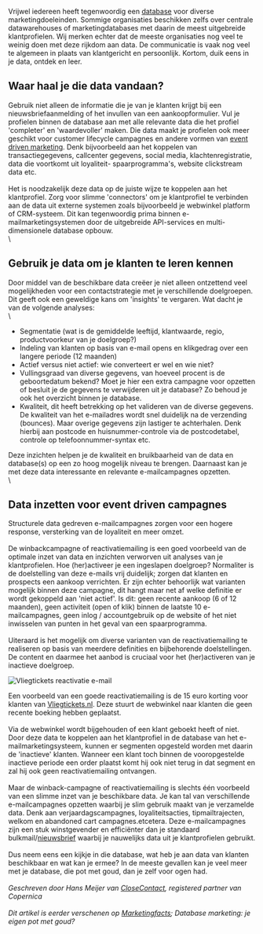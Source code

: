 Vrijwel iedereen heeft tegenwoordig
een [database](http://www.copernica.com/nl/over-ons/nieuws/schone-en-actuele-database-onderhouden-een-stappenplan "Een schone database") voor
diverse marketingdoeleinden. Sommige organisaties beschikken zelfs over
centrale datawarehouses of marketingdatabases met daarin de meest
uitgebreide klantprofielen. Wij merken echter dat de meeste organisaties
nog veel te weinig doen met deze rijkdom aan data. De communicatie is
vaak nog veel te algemeen in plaats van klantgericht en persoonlijk.
Kortom, duik eens in je data, ontdek en leer.

Waar haal je die data vandaan?
------------------------------

Gebruik niet alleen de informatie die je van je klanten krijgt bij een
nieuwsbriefaanmelding of het invullen van een aankoopformulier. Vul je
profielen binnen de database aan met alle relevante data die het profiel
'completer' en 'waardevoller' maken. Die data maakt je profielen ook
meer geschikt voor customer lifecycle campagnes en andere vormen
van [event driven
marketing](http://www.copernica.com/nl/over-ons/nieuws/event-driven-e-mailcampagnes-gebruik-jij-ze-al "Event driven marketing").
Denk bijvoorbeeld aan het koppelen van transactiegegevens, callcenter
gegevens, social media, klachtenregistratie, data die voortkomt uit
loyaliteit- spaarprogramma's, website clickstream data etc.\
\
 Het is noodzakelijk deze data op de juiste wijze te koppelen aan het
klantprofiel. Zorg voor slimme 'connectors' om je klantprofiel te
verbinden aan de data uit externe systemen zoals bijvoorbeeld je
webwinkel platform of CRM-systeem. Dit kan tegenwoordig prima binnen
e-mailmarketingsystemen door de uitgebreide API-services en
multi-dimensionele database opbouw.\
\

Gebruik je data om je klanten te leren kennen
---------------------------------------------

Door middel van de beschikbare data creëer je niet alleen ontzettend
veel mogelijkheden voor een contactstrategie met je verschillende
doelgroepen. Dit geeft ook een geweldige kans om 'insights' te vergaren.
Wat dacht je van de volgende analyses:\
\

-   Segmentatie (wat is de gemiddelde leeftijd, klantwaarde, regio,
    productvoorkeur van je doelgroep?)
-   Indeling van klanten op basis van e-mail opens en klikgedrag over
    een langere periode (12 maanden)
-   Actief versus niet actief: wie converteert er wel en wie niet?
-   Vullingsgraad van diverse gegevens, van hoeveel procent is de
    geboortedatum bekend? Moet je hier een extra campagne voor opzetten
    of besluit je de gegevens te verwijderen uit je database? Zo behoud
    je ook het overzicht binnen je database.
-   Kwaliteit, dit heeft betrekking op het valideren van de diverse
    gegevens. De kwaliteit van het e-mailadres wordt snel duidelijk na
    de verzending (bounces). Maar overige gegevens zijn lastiger te
    achterhalen. Denk hierbij aan postcode en huisnummer-controle via de
    postcodetabel, controle op telefoonnummer-syntax etc.

Deze inzichten helpen je de kwaliteit en bruikbaarheid van de data en
database(s) op een zo hoog mogelijk niveau te brengen. Daarnaast kan je
met deze data interessante en relevante e-mailcampagnes opzetten.\
\

Data inzetten voor event driven campagnes
-----------------------------------------

Structurele data gedreven e-mailcampagnes zorgen voor een hogere
response, versterking van de loyaliteit en meer omzet.\
\
 De winbackcampagne of reactivatiemailing is een goed voorbeeld van de
optimale inzet van data en inzichten verworven uit analyses van je
klantprofielen. Hoe (her)activeer je een ingeslapen doelgroep?
Normaliter is de doelstelling van deze e-mails vrij duidelijk; zorgen
dat klanten en prospects een aankoop verrichten. Er zijn echter
behoorlijk wat varianten mogelijk binnen deze campagne, dit hangt maar
net af welke definitie er wordt gekoppeld aan 'niet actief'. Is dit:
geen recente aankoop (6 of 12 maanden), geen activiteit (open of klik)
binnen de laatste 10 e-mailcampagnes, geen inlog / accountgebruik op de
website of het niet inwisselen van punten in het geval van een
spaarprogramma.\
\
 Uiteraard is het mogelijk om diverse varianten van de
reactivatiemailing te realiseren op basis van meerdere definities en
bijbehorende doelstellingen. De content en daarmee het aanbod is
cruciaal voor het (her)activeren van je inactieve doelgroep.

![Vliegtickets reactivatie
e-mail](Copernicacom/vliegtickets-reactivatie.jpg)

Een voorbeeld van een goede reactivatiemailing is de 15 euro korting
voor klanten
van [Vliegtickets.nl](http://www.vliegtickets.nl/ "Website van Vliegtickets.nl").
Deze stuurt de webwinkel naar klanten die geen recente boeking hebben
geplaatst.\
\
 Via de webwinkel wordt bijgehouden of een klant geboekt heeft of niet.
Door deze data te koppelen aan het klantprofiel in de database van het
e-mailmarketingsysteem, kunnen er segmenten opgesteld worden met daarin
de 'inactieve' klanten. Wanneer een klant toch binnen de vooropgestelde
inactieve periode een order plaatst komt hij ook niet terug in dat
segment en zal hij ook geen reactivatiemailing ontvangen.\
\
 Maar de winback-campagne of reactivatiemailing is slechts één voorbeeld
van een slimme inzet van je beschikbare data. Je kan tal van
verschillende e-mailcampagnes opzetten waarbij je slim gebruik maakt van
je verzamelde data. Denk aan verjaardagscampagnes, loyaliteitsacties,
tipmailtrajecten, welkom en abandoned cart campagnes.etcetera. Deze
e-mailcampagnes zijn een stuk winstgevender en efficiënter dan je
standaard
bulkmail/[nieuwsbrief](http://www.copernica.com/nl/over-ons/nieuws/opmaak-van-html-nieuwsbrief-enkele-belangrijke-richtlijnen "HTML nieuwsbrief maken") waarbij
je nauwelijks data uit je klantprofielen gebruikt.\
\
 Dus neem eens een kijkje in die database, wat heb je aan data van
klanten beschikbaar en wat kan je ermee? In de meeste gevallen kan je
veel meer met je database, die pot met goud, dan je zelf voor ogen had.\
\
*Geschreven door Hans Meijer
van [CloseContact](https://www.copernica.com/nl/partners/profile/1240656 "CloseContact"),
registered partner van Copernica*\
\
*Dit artikel is eerder verschenen
op [Marketingfacts](http://www.marketingfacts.nl/berichten/20120203_database_marketing_je_eigen_pot_met_goud/ "Database marketing: je eigen pot met goud");
Database marketing: je eigen pot met goud?*
